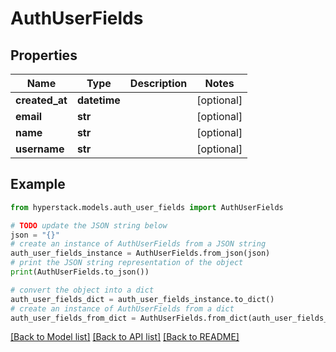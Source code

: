 # AuthUserFields


## Properties

Name | Type | Description | Notes
------------ | ------------- | ------------- | -------------
**created_at** | **datetime** |  | [optional] 
**email** | **str** |  | [optional] 
**name** | **str** |  | [optional] 
**username** | **str** |  | [optional] 

## Example

```python
from hyperstack.models.auth_user_fields import AuthUserFields

# TODO update the JSON string below
json = "{}"
# create an instance of AuthUserFields from a JSON string
auth_user_fields_instance = AuthUserFields.from_json(json)
# print the JSON string representation of the object
print(AuthUserFields.to_json())

# convert the object into a dict
auth_user_fields_dict = auth_user_fields_instance.to_dict()
# create an instance of AuthUserFields from a dict
auth_user_fields_from_dict = AuthUserFields.from_dict(auth_user_fields_dict)
```
[[Back to Model list]](../README.md#documentation-for-models) [[Back to API list]](../README.md#documentation-for-api-endpoints) [[Back to README]](../README.md)


